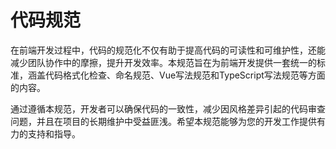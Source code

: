 # 代码规范

在前端开发过程中，代码的规范化不仅有助于提高代码的可读性和可维护性，还能减少团队协作中的摩擦，提升开发效率。本规范旨在为前端开发提供一套统一的标准，涵盖代码格式化检查、命名规范、Vue写法规范和TypeScript写法规范等方面的内容。

通过遵循本规范，开发者可以确保代码的一致性，减少因风格差异引起的代码审查问题，并且在项目的长期维护中受益匪浅。希望本规范能够为您的开发工作提供有力的支持和指导。
